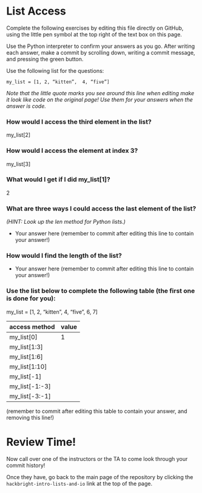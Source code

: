# List Access

Complete the following exercises by editing this file directly on GitHub, using the little pen symbol at the top right of the text box on this page.

Use the Python interpreter to confirm your answers as you go.  After writing each answer, make a commit by scrolling down, writing a commit message, and pressing the green button.

Use the following list for the questions:

`my_list = [1, 2, “kitten”,  4, “five”]`

*Note that the little quote marks you see around this line when editing make it look like code on the original page!  Use them for your answers when the answer is code.*

### How would I access the third element in the list? 

my_list[2]

### How would I access the element at index 3? 

my_list[3]

### What would I get if I did my_list[1]?

2

### What are three ways I could access the last element of the list?
*(HINT: Look up the len method for Python lists.)*

- Your answer here (remember to commit after editing this line to contain your answer!)

### How would I find the length of the list?

- Your answer here (remember to commit after editing this line to contain your answer!)

### Use the list below to complete the following table (the first one is done for you):
my_list = [1, 2, “kitten”,  4, “five”, 6, 7]

access method | value
--------------|---------
my_list[0]    | 1
my_list[1:3]  |
my_list[1:6]  |
my_list[1:10] |
my_list[-1]   |
my_list[-1:-3]|
my_list[-3:-1]|


(remember to commit after editing this table to contain your answer, and removing this line!)

# Review Time!

Now call over one of the instructors or the TA to come look through your commit history! 

Once they have, go back to the main page of the repository by clicking the `hackbright-intro-lists-and-io` link at the top of the page.
